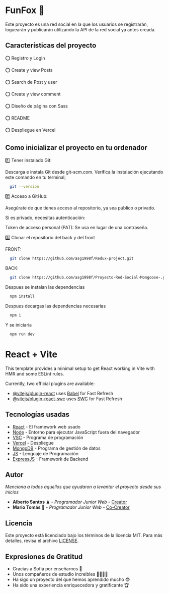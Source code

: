 # FunFox 🦊

Este proyecto es una red social en la que los usuarios se registrarán, loguearán y publicarán utilizando la API de la red social ya antes creada.

## Características del proyecto

⭕️ Registro y Login

⭕️ Create y view Posts

⭕️ Search de Post y user

⭕️ Create y view comment 

⭕️ Diseño de página con Sass

⭕️ README

⭕️ Despliegue en Vercel


## Como inicializar el proyecto en tu ordenador





1️⃣ Tener instalado Git:

Descarga e instala Git desde git-scm.com.
Verifica la instalación ejecutando este comando en tu terminal;

```bash
  git --version

```
2️⃣ Acceso a GitHub:

Asegúrate de que tienes acceso al repositorio, ya sea público o privado.

Si es privado, necesitas autenticación:

Token de acceso personal (PAT): Se usa en lugar de una contraseña.



 3️⃣ Clonar el repositorio del back y del front

FRONT:

```bash
  git clone https://github.com/asg1998f/Redux-project.git

```

BACK:

```bash
  git clone https://github.com/asg1998f/Proyecto-Red-Social-Mongoose-.git
```


Despues se instalan las dependencias

```bash
  npm install

```

Despues decargas las dependencias necesarias
```bash
  npm i

```
Y se iniciaria 
```bash
  npm run dev
```
# React + Vite

This template provides a minimal setup to get React working in Vite with HMR and some ESLint rules.

Currently, two official plugins are available:

- [@vitejs/plugin-react](https://github.com/vitejs/vite-plugin-react/blob/main/packages/plugin-react/README.md) uses [Babel](https://babeljs.io/) for Fast Refresh
- [@vitejs/plugin-react-swc](https://github.com/vitejs/vite-plugin-react-swc) uses [SWC](https://swc.rs/) for Fast Refresh

## Tecnologías usadas

* [React](https://sequelize.org/) - El framework web usado
* [Node](https://nodejs.org/es) - Entorno para ejecutar JavaScript fuera del navegador
* [VSC](https://code.visualstudio.com/) - Programa de programación
* [Vercel](https://www.postman.com/) - Despliegue
* [MongoDB](https://www.mongodb.com/es) - Programa de gestión de datos
* [JS](https://developer.mozilla.org/es/docs/Web/JavaScript) - Lenguaje de Programación
* [ExpressJS](https://expressjs.com/) - Framework de Backend
## Autor

_Menciona a todos aquellos que ayudaron a levantar el proyecto desde sus inicios_

* **Alberto Santos** ♟ - *Programador Junior Web* - [Creator](https://github.com/asg1998f) 
* **Mario Tomás** 🎱 - *Programador Junior Web* - [Co-Creator](https://github.com/mariodaw) 

## Licencia 

Este proyecto está licenciado bajo los términos de la licencia MIT. Para más detalles, revisa el archivo [LICENSE](https://es.wikipedia.org/wiki/Licencia_MIT).


## Expresiones de Gratitud 

* Gracias a Sofia por enseñarnos 💟
* Unos compañeros de estudio increibles 🤜🏼🤛🏼
* Ha sigo un proyecto del que hemos aprendido mucho 😎
* Ha sido una experiencia enriquecedora y gratificante 🏆



